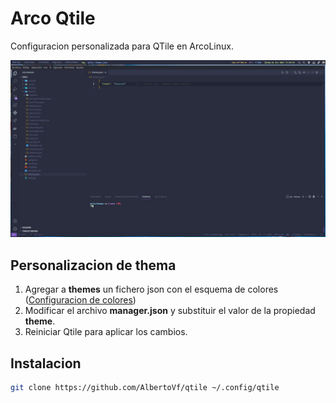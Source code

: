 # Arco Qtile

Configuracion personalizada para QTile en ArcoLinux.

![wall](./wall.jpg)

## Personalizacion de thema

1. Agregar a __themes__ un fichero json con el esquema de colores ([Configuracion de colores](themes/README.md))
2. Modificar el archivo __manager.json__ y substituir el valor de la propiedad **theme**.
3. Reiniciar Qtile para aplicar los cambios.

## Instalacion

```bash
git clone https://github.com/AlbertoVf/qtile ~/.config/qtile
```

